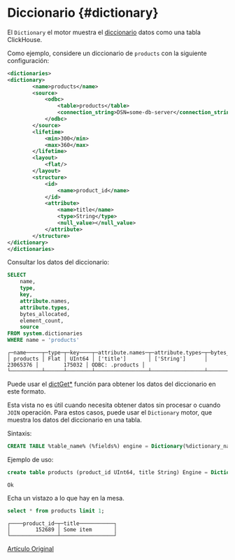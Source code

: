 # Diccionario {#dictionary}

El `Dictionary` el motor muestra el [diccionario](../../query_language/dicts/external_dicts.md) datos como una tabla ClickHouse.

Como ejemplo, considere un diccionario de `products` con la siguiente configuración:

``` xml
<dictionaries>
<dictionary>
        <name>products</name>
        <source>
            <odbc>
                <table>products</table>
                <connection_string>DSN=some-db-server</connection_string>
            </odbc>
        </source>
        <lifetime>
            <min>300</min>
            <max>360</max>
        </lifetime>
        <layout>
            <flat/>
        </layout>
        <structure>
            <id>
                <name>product_id</name>
            </id>
            <attribute>
                <name>title</name>
                <type>String</type>
                <null_value></null_value>
            </attribute>
        </structure>
</dictionary>
</dictionaries>
```

Consultar los datos del diccionario:

``` sql
SELECT
    name,
    type,
    key,
    attribute.names,
    attribute.types,
    bytes_allocated,
    element_count,
    source
FROM system.dictionaries
WHERE name = 'products'
```

``` text
┌─name─────┬─type─┬─key────┬─attribute.names─┬─attribute.types─┬─bytes_allocated─┬─element_count─┬─source──────────┐
│ products │ Flat │ UInt64 │ ['title']       │ ['String']      │        23065376 │        175032 │ ODBC: .products │
└──────────┴──────┴────────┴─────────────────┴─────────────────┴─────────────────┴───────────────┴─────────────────┘
```

Puede usar el [dictGet\*](../../query_language/functions/ext_dict_functions.md#ext_dict_functions) función para obtener los datos del diccionario en este formato.

Esta vista no es útil cuando necesita obtener datos sin procesar o cuando `JOIN` operación. Para estos casos, puede usar el `Dictionary` motor, que muestra los datos del diccionario en una tabla.

Sintaxis:

``` sql
CREATE TABLE %table_name% (%fields%) engine = Dictionary(%dictionary_name%)`
```

Ejemplo de uso:

``` sql
create table products (product_id UInt64, title String) Engine = Dictionary(products);
```

    Ok

Echa un vistazo a lo que hay en la mesa.

``` sql
select * from products limit 1;
```

``` text
┌────product_id─┬─title───────────┐
│        152689 │ Some item       │
└───────────────┴─────────────────┘
```

[Artículo Original](https://clickhouse.tech/docs/es/operations/table_engines/dictionary/) <!--hide-->
